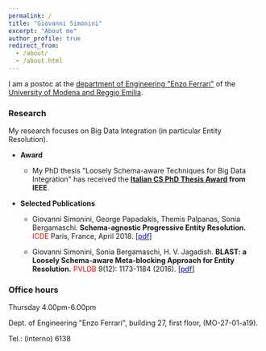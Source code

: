 ```yaml
---
permalink: /
title: "Giovanni Simonini"
excerpt: "About me"
author_profile: true
redirect_from: 
  - /about/
  - /about.html
---
```


I am a postoc at the [department of Engineering "Enzo Ferrari"](http://www.ingmo.unimore.it/site/en/home.html) of the [University of Modena and Reggio Emilia](http://www.unimore.it).

### Research
My research focuses on Big Data Integration (in particular Entity Resolution).

- **Award**
	- My PhD thesis "Loosely Schema-aware Techniques for Big Data Integration" has received the **[Italian CS PhD Thesis Award](http://sites.ieee.org/italy-cs/ieee-computer-society-italy-section-chapter-2016-phd-thesis-award/) from IEEE**.

- **Selected Publications**

	- Giovanni Simonini, George Papadakis, Themis Palpanas, Sonia Bergamaschi.
	**Schema-agnostic Progressive Entity Resolution.**
	<span style="color:red">ICDE</span> Paris, France, April 2018.
	[[<span style="color:blue">pdf</span>]]()

	- Giovanni Simonini, Sonia Bergamaschi, H. V. Jagadish.
	**BLAST: a Loosely Schema-aware Meta-blocking Approach for Entity Resolution.**
	<span style="color:red">PVLDB</span> 9(12): 1173-1184 (2016).
	[[<span style="color:blue">pdf</span>]](http://stravanni.github.io/files/blast.pdf)

### Office hours
Thursday 4.00pm-6.00pm

Dept. of Engineering "Enzo Ferrari", building 27, first floor, (MO-27-01-a19).

Tel.: (interno) 6138